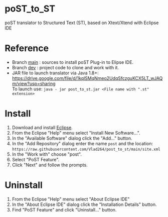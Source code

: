 # poST_to_ST
poST translator to Structured Text (ST), based on Xtext/Xtend with Eclipse IDE

# Reference
- Branch [main](https://github.com/Vlad264/post_to_st/tree/main) : sources to install poST Plug-in to Elipse IDE.
- Branch [dev](https://github.com/Vlad264/post_to_st/tree/dev) : project code to clone and work with it.
- JAR file to launch translator via Java 1.8+:\
  https://drive.google.com/file/d/1kqlSMqNmeo2UdqSfczguKCX5LT_wJAQm/view?usp=sharing \
  To launch use: `java - jar post_to_st.jar <File name with ".st" extension>`

# Install
1. Download and install [Eclipse](https://eclipse.org/downloads/).
2. From the Eclipse "Help" menu select "Install New Software...".
3. In the "Available Software" dialog click the "Add..." button.
4. In the "Add Repository" dialog enter the name `post` and the location:
   `https://raw.githubusercontent.com/Vlad264/post_to_st/main/site.xml`
5. In the "Work with" choose "post".
6. Select "PoST Feature".
7. Click "Next" and follow the prompts.

# Uninstall
1. From the Eclipse "Help" menu select "About Eclipse IDE"
2. In the "About Eclipse IDE" dialog click the "Installation Details" button.
3. Find "PoST Feature" and click "Uninstall..." button.

